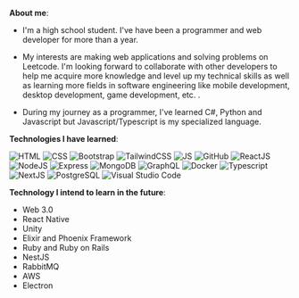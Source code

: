 **About me**: 
- I'm a high school student. I've have been a programmer and web developer for more than a year. 

- My interests are making web applications and solving problems on Leetcode. I'm looking forward to collaborate with other developers to help me acquire more knowledge and level up my technical skills as well as learning more fields in software engineering like mobile development, desktop development, game development, etc. . 

- During my journey as a programmer, I've learned C#, Python and Javascript but Javascript/Typescript is my specialized language.

**Technologies I have learned**: 

![HTML](https://i.stack.imgur.com/KArro.png)
![CSS](https://i.stack.imgur.com/jeoN1.png)
![Bootstrap](https://i.stack.imgur.com/sNQad.png)
![TailwindCSS](https://i.stack.imgur.com/RofcN.png)
![JS](https://i.stack.imgur.com/EukGl.png)
![GitHub](https://i.stack.imgur.com/ebciS.png)
![ReactJS](https://i.stack.imgur.com/uKQmK.png)
![NodeJS](https://i.stack.imgur.com/jv2SO.png)
![Express](https://i.stack.imgur.com/MsFo1.png)
![MongoDB](https://i.stack.imgur.com/Xhy09.png)
![GraphQL](https://i.stack.imgur.com/pPxrM.png)
![Docker](https://i.stack.imgur.com/i9cSZ.png)
![Typescript](https://i.stack.imgur.com/aSEOJ.png)
![NextJS](https://i.stack.imgur.com/2PacG.png)
![PostgreSQL](https://user-images.githubusercontent.com/83436069/173263836-0887e64a-c9b8-4f3e-b4ca-dc203259eddd.png)
![Visual Studio Code](https://user-images.githubusercontent.com/83436069/173263895-81d750c3-c66c-4479-ad9e-3fab65a96830.png)

**Technology I intend to learn in the future**: 
- Web 3.0
- React Native
- Unity
- Elixir and Phoenix Framework
- Ruby and Ruby on Rails
- NestJS
- RabbitMQ
- AWS
- Electron
